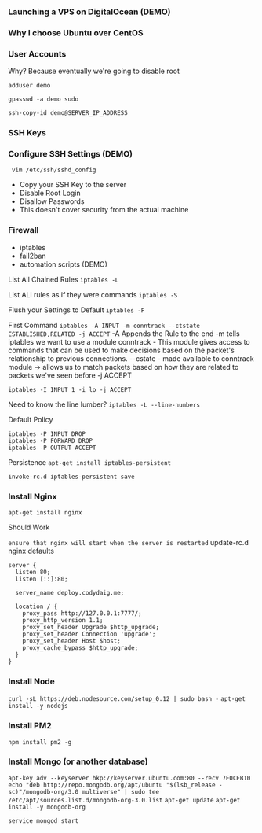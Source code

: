 ### Launching a VPS on DigitalOcean (DEMO)

### Why I choose Ubuntu over CentOS

### User Accounts
Why? Because eventually we're going to disable root

`adduser demo`

`gpasswd -a demo sudo`

`ssh-copy-id demo@SERVER_IP_ADDRESS`

### SSH Keys

### Configure SSH Settings (DEMO)
` vim /etc/ssh/sshd_config`
- Copy your SSH Key to the server
- Disable Root Login
- Disallow Passwords
- This doesn't cover security from the actual machine

### Firewall
- iptables
- fail2ban
- automation scripts (DEMO)

List All Chained Rules
`iptables -L`

List ALl rules as if they were commands
`iptables -S`

Flush your Settings to Default
`iptables -F`

First Command
`iptables -A INPUT -m conntrack --ctstate ESTABLISHED,RELATED -j ACCEPT`
-A Appends the Rule to the end
-m tells iptables we want to use a module
conntrack - This module gives access to commands that can be used to make decisions based on the packet's relationship to previous connections.
--cstate - made available to conntrack module -> allows us to match packets based on how they are related to packets we've seen before
-j ACCEPT

`iptables -I INPUT 1 -i lo -j ACCEPT`

Need to know the line lumber?
`iptables -L --line-numbers`

Default Policy
```
iptables -P INPUT DROP
iptables -P FORWARD DROP
iptables -P OUTPUT ACCEPT
```

Persistence
`apt-get install iptables-persistent`

`invoke-rc.d iptables-persistent save`

### Install Nginx
`apt-get install nginx`

Should Work

`ensure that nginx will start when the server is restarted`
update-rc.d nginx defaults

```
server {
  listen 80;
  listen [::]:80;

  server_name deploy.codydaig.me;

  location / {
    proxy_pass http://127.0.0.1:7777/;
    proxy_http_version 1.1;
    proxy_set_header Upgrade $http_upgrade;
    proxy_set_header Connection 'upgrade';
    proxy_set_header Host $host;
    proxy_cache_bypass $http_upgrade;
  }
}
```

### Install Node
`curl -sL https://deb.nodesource.com/setup_0.12 | sudo bash -`
`apt-get install -y nodejs`

### Install PM2
`npm install pm2 -g`

### Install Mongo (or another database)
`apt-key adv --keyserver hkp://keyserver.ubuntu.com:80 --recv 7F0CEB10`
`echo "deb http://repo.mongodb.org/apt/ubuntu "$(lsb_release -sc)"/mongodb-org/3.0 multiverse" | sudo tee /etc/apt/sources.list.d/mongodb-org-3.0.list`
`apt-get update`
`apt-get install -y mongodb-org`

`service mongod start`


